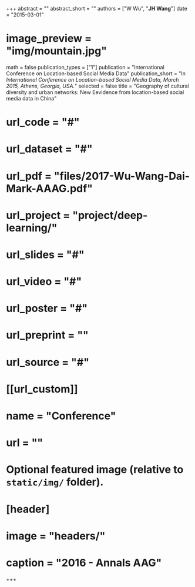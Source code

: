 +++
abstract = ""
abstract_short = ""
authors = ["W Wu", "**JH Wang**"]
date = "2015-03-01"
# image_preview = "img/mountain.jpg"
math = false
publication_types = ["1"]
publication = "International Conference on Location-based Social Media Data"
publication_short = "In *International Conference on Location-based Social Media Data, March 2015, Athens, Georgia, USA.*"
selected = false
title = "Geography of cultural diversity and urban networks: New Eevidence from location-based social media data in China"
# url_code = "#"
# url_dataset = "#"
# url_pdf = "files/2017-Wu-Wang-Dai-Mark-AAAG.pdf"
# url_project = "project/deep-learning/"
# url_slides = "#"
# url_video = "#"
# url_poster = "#"
# url_preprint = ""
# url_source = "#"

# [[url_custom]]
# name = "Conference"
# url = ""

# Optional featured image (relative to `static/img/` folder).
# [header]
# image = "headers/"
# caption = "2016 - Annals AAG"

+++


